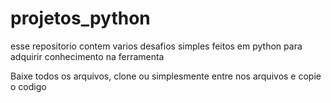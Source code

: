 # projetos_python

esse repositorio contem varios desafios simples feitos em python para adquirir conhecimento na ferramenta

Baixe todos os arquivos, clone ou simplesmente entre nos arquivos e copie o codigo
